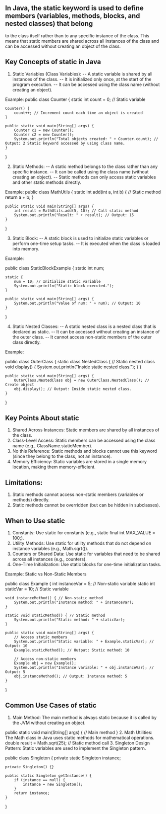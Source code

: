 ## In Java, the static keyword is used to define members (variables, methods, blocks, and nested classes) that belong 
   to the class itself rather than to any specific instance of the class. This means that static members are shared 
   across all instances of the class and can be accessed without creating an object of the class.

## Key Concepts of static in Java

1. Static Variables (Class Variables):
-- A static variable is shared by all instances of the class.
-- It is initialized only once, at the start of the program execution.
-- It can be accessed using the class name (without creating an object).

Example:
public class Counter {
static int count = 0; // Static variable

    Counter() {
        count++; // Increment count each time an object is created
    }

    public static void main(String[] args) {
        Counter c1 = new Counter();
        Counter c2 = new Counter();
        System.out.println("Total objects created: " + Counter.count); // Output: 2 Static keyword accessed by using class name.
    }
}

2. Static Methods:
-- A static method belongs to the class rather than any specific instance.
-- It can be called using the class name (without creating an object).
-- Static methods can only access static variables and other static methods directly.

Example:
public class MathUtils {
static int add(int a, int b) { // Static method
return a + b;
}

    public static void main(String[] args) {
        int result = MathUtils.add(5, 10); // Call static method
        System.out.println("Result: " + result); // Output: 15
    }
}

3. Static Block:
-- A static block is used to initialize static variables or perform one-time setup tasks.
-- It is executed when the class is loaded into memory.

Example:

public class StaticBlockExample {
static int num;

    static {
        num = 10; // Initialize static variable
        System.out.println("Static block executed.");
    }

    public static void main(String[] args) {
        System.out.println("Value of num: " + num); // Output: 10
    }
}

4. Static Nested Classes:
-- A static nested class is a nested class that is declared as static.
-- It can be accessed without creating an instance of the outer class.
-- It cannot access non-static members of the outer class directly.

Example:

public class OuterClass {
static class NestedClass { // Static nested class
void display() {
System.out.println("Inside static nested class.");
}
}

    public static void main(String[] args) {
        OuterClass.NestedClass obj = new OuterClass.NestedClass(); // Create object
        obj.display(); // Output: Inside static nested class.
    }
}

## Key Points About static

1. Shared Across Instances: Static members are shared by all instances of the class.
2. Class-Level Access: Static members can be accessed using the class name (e.g., ClassName.staticMember).
3. No this Reference: Static methods and blocks cannot use this keyword (since they belong to the class, not an instance).
4. Memory Efficiency: Static variables are stored in a single memory location, making them memory-efficient.

## Limitations:
1. Static methods cannot access non-static members (variables or methods) directly.
2. Static methods cannot be overridden (but can be hidden in subclasses).

## When to Use static

1. Constants: Use static for constants (e.g., static final int MAX_VALUE = 100;).
2. Utility Methods: Use static for utility methods that do not depend on instance variables (e.g., Math.sqrt()).
3. Counters or Shared Data: Use static for variables that need to be shared across all instances (e.g., counters).
4. One-Time Initialization: Use static blocks for one-time initialization tasks.

Example: Static vs Non-Static Members

public class Example {
int instanceVar = 5; // Non-static variable
static int staticVar = 10; // Static variable

    void instanceMethod() { // Non-static method
        System.out.println("Instance method: " + instanceVar);
    }

    static void staticMethod() { // Static method
        System.out.println("Static method: " + staticVar);
    }

    public static void main(String[] args) {
        // Access static members
        System.out.println("Static variable: " + Example.staticVar); // Output: 10
        Example.staticMethod(); // Output: Static method: 10

        // Access non-static members
        Example obj = new Example();
        System.out.println("Instance variable: " + obj.instanceVar); // Output: 5
        obj.instanceMethod(); // Output: Instance method: 5
    }
}

## Common Use Cases of static

1. Main Method: The main method is always static because it is called by the JVM without creating an object.

public static void main(String[] args) {
// Main method
}
2. Math Utilities: The Math class in Java uses static methods for mathematical operations.
double result = Math.sqrt(25); // Static method call
3. Singleton Design Pattern: Static variables are used to implement the Singleton pattern.

public class Singleton {
private static Singleton instance;

    private Singleton() {}

    public static Singleton getInstance() {
        if (instance == null) {
            instance = new Singleton();
        }
        return instance;
    }
}
